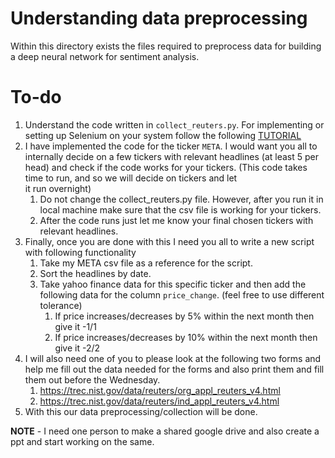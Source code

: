# Understanding data preprocessing
Within this directory exists the files required to preprocess data for building a deep
neural network for sentiment analysis.

# To-do

1. Understand the code written in `collect_reuters.py`. For implementing or setting up
Selenium on your system follow the following [TUTORIAL](https://www.youtube.com/watch?v=SPM1tm2ZdK4)
2. I have implemented the code for the ticker `META`. I would want you all to internally
decide on a few tickers with relevant headlines (at least 5 per head) and check if the code
works for your tickers. (This code takes time to run, and so we will decide on tickers and let\
it run overnight)
   1. Do not change the collect_reuters.py file. However, after you run it in local machine
   make sure that the csv file is working for your tickers.
   2. After the code runs just let me know your final chosen tickers with relevant headlines.
4. Finally, once you are done with this I need you all to write a new script with following functionality
   1. Take my META csv file as a reference for the script. 
   2. Sort the headlines by date. 
   3. Take yahoo finance data for this specific ticker and then add the 
   following data for the column `price_change`. (feel free to use different tolerance)
      1. If price increases/decreases by 5% within the next month then give it -1/1
      2. If price increases/decreases by 10% within the next month then give it -2/2
5. I will also need one of you to please look at the following two forms and help me 
fill out the data needed for the forms and also print them and fill them out before 
the Wednesday. 
   1. https://trec.nist.gov/data/reuters/org_appl_reuters_v4.html
   2. https://trec.nist.gov/data/reuters/ind_appl_reuters_v4.html
6. With this our data preprocessing/collection will be done. 


**NOTE** - I need one person to make a shared google drive and also create a ppt and 
start working on the same. 
